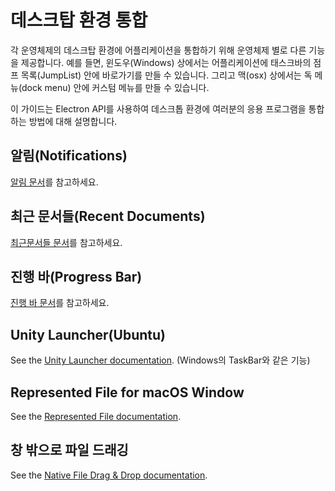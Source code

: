 # 데스크탑 환경 통합

각 운영체제의 데스크탑 환경에 어플리케이션을 통합하기 위해 운영체제 별로 다른 기능을 제공합니다. 예를 들면, 윈도우(Windows) 상에서는 어플리케이션에 태스크바의 점프 목록(JumpList) 안에 바로가기를 만들 수 있습니다. 그리고 맥(osx) 상에서는 독 메뉴(dock menu) 안에 커스텀 메뉴를 만들 수 있습니다.

이 가이드는 Electron API를 사용하여 데스크톱 환경에 여러분의 응용 프로그램을 통합하는 방법에 대해 설명합니다.

## 알림(Notifications)

[알림 문서](notifications.md)를 참고하세요.

## 최근 문서들(Recent Documents)

[최근문서들 문서](recent-documents.md)를 참고하세요.

## 진행 바(Progress Bar)

[진행 바 문서](progress-bar.md)를 참고하세요.

## Unity Launcher(Ubuntu)

See the [Unity Launcher documentation](https://help.ubuntu.com/community/UnityLaunchersAndDesktopFiles#Adding_shortcuts_to_a_launcher). (Windows의 TaskBar와 같은 기능)

## Represented File for macOS Window

See the [Represented File documentation](represented-file.md).

## 창 밖으로 파일 드래깅

See the [Native File Drag & Drop documentation](native-file-drag-drop.md).